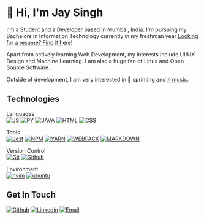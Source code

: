 <!-- [![GitHub Streak](https://streak-stats.demolab.com/?user=mathdebate09&theme=dark)](https://git.io/streak-stats) -->
# 👋 Hi, I'm Jay Singh

I'm a Student and a Developer based in Mumbai, India. I'm pursuing my Bachelors in Information Technology currently in my freshman year [Looking for a resume? Find it here!](https://drive.google.com/file/d/1Z3Z3Q4Z3Z3Q4Z3Q4Z3Q4Z3Q4Z3Q4Z3Q4/view?usp=sharing)

Apart from actively learning Web Development, my interests include UI/UX Design and Machine Learning. I am also a huge fan of Linux and Open Source Software.

Outside of development, I am very interested in 🏃 sprinting and [🎶 music](https://open.spotify.com/user/ny1ubpoozmdc1td6eszz7gi8b).

<!--
Badge format:
[![Name of Tech](https://img.shields.io/badge/-NAME_OF_TECH-000?style=for-the-badge&logo=name-of-tech)](#)

For spaces, badge text uses underscores, while the logo slug uses hyphens.
-->
## Technologies

Languages  
[![JS](https://img.shields.io/badge/-javascript-000?style=for-the-badge&logo=javascript)](#) [![PY](https://img.shields.io/badge/-python-000?style=for-the-badge&logo=python)](#) [![JAVA](https://img.shields.io/badge/Java-000000?style=for-the-badge&logo=openjdk&logoColor=ED8B00)](#) [![HTML](https://img.shields.io/badge/-HTML-000?style=for-the-badge&logo=html5)](#) [![CSS](https://img.shields.io/badge/-CSS-000?style=for-the-badge&logo=css3&logoColor=1572B6)](#)

<!-- Frameworks  
[![SASS](https://img.shields.io/badge/-SASS-000?style=for-the-badge&logo=sass)](#) [![Bootstrap](https://img.shields.io/badge/-Bootstrap-000?style=for-the-badge&logo=bootstrap)](#) [![Tailwind](https://img.shields.io/badge/-Tailwind-000?style=for-the-badge&logo=tailwind-css)](#)   -->

Tools  
[![Jest](https://img.shields.io/badge/-Jest-000?style=for-the-badge&logo=jest)](#) [![NPM](https://img.shields.io/badge/-npm-000?style=for-the-badge&logo=npm)](#) [![YARN](https://img.shields.io/badge/-yarn-000?style=for-the-badge&logo=yarn)](#) [![WEBPACK](https://img.shields.io/badge/-WEBPACK-000?style=for-the-badge&logo=WEBPACK)](#) [![MARKDOWN](https://img.shields.io/badge/-markdown-000?style=for-the-badge&logo=markdown&logoColor=E5E5E5)](#)

Version Control  
[![Git](https://img.shields.io/badge/-Git-000?style=for-the-badge&logo=git)](#) [![Github](https://img.shields.io/badge/-Github-000?style=for-the-badge&logo=github)](#)  

<!-- Backend Services  
[![docker](https://img.shields.io/badge/-docker-000?style=for-the-badge&logo=docker)](#) [![PostgreSQL](https://img.shields.io/badge/-PostgreSQL-000?style=for-the-badge&logo=postgresql&logoColor=white)](#) [![MongoDB](https://shields.io/badge/-MongoDB-000?style=for-the-badge&logo=mongodb)](#) [![AWS S3](https://img.shields.io/badge/-AWS_S3-000?style=for-the-badge&logo=amazon-s3)](#) -->
Environment  
[![nvim](https://img.shields.io/badge/-neovim-000?style=for-the-badge&logo=neovim)](#) [![ubuntu](https://img.shields.io/badge/-Ubuntu-000?style=for-the-badge&logo=ubuntu)](#)

## Get In Touch

[![Github](https://img.shields.io/badge/-Jay_Singh-000?style=for-the-badge&logo=github&logoColor=azure&color=181717)](https://github.com/mathdebate09) [![Linkedin](https://img.shields.io/badge/-Jay_Singh-000?style=for-the-badge&logo=linkedin&logoColor=azure&color=0A66C2)](https://www.linkedin.com/in/simmonli/) [![Email](https://img.shields.io/badge/-Jay_Singh-000?style=for-the-badge&logo=gmail&logoColor=azure&color=EA4335)](mailto:work.jayssingh@gmail.com)
